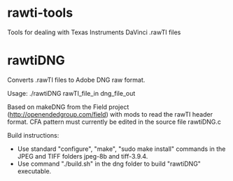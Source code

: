 rawti-tools
===========

Tools for dealing with Texas Instruments DaVinci .rawTI files

rawtiDNG
========

Converts .rawTI files to Adobe DNG raw format.

Usage:
    ./rawtiDNG rawTI_file_in dng_file_out

Based on makeDNG from the Field project (http://openendedgroup.com/field)
with mods to read the rawTI header format. CFA pattern must currently be
edited in the source file rawtiDNG.c

Build instructions:

 * Use standard "configure", "make", "sudo make install" commands in the JPEG
   and TIFF folders jpeg-8b and tiff-3.9.4.
 * Use command "./build.sh" in the dng folder to build "rawtiDNG" executable.
